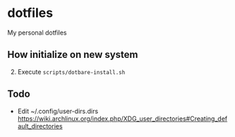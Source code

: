 # dotfiles
My personal dotfiles

## How initialize on new system
2. Execute `scripts/dotbare-install.sh `

## Todo
* Edit ~/.config/user-dirs.dirs https://wiki.archlinux.org/index.php/XDG_user_directories#Creating_default_directories
